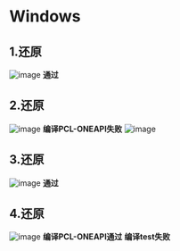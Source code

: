 # Windows
## 1.还原
![image](https://github.com/zhupailiangx/Works/assets/120553507/4bacc9d6-3924-48cf-83e6-854c8fc64b8f)
**通过**
## 2.还原
![image](https://github.com/zhupailiangx/Works/assets/120553507/438adcc9-b7ad-43df-be5c-1110de28c926)
**编译PCL-ONEAPI失败**
![image](https://github.com/zhupailiangx/Works/assets/120553507/cb5e9106-a777-4d21-8b8a-4cf798ec6d4f)

## 3.还原
![image](https://github.com/zhupailiangx/Works/assets/120553507/c75cc5d5-3dce-4160-a738-5862ba77ac76)
**通过**
## 4.还原
![image](https://github.com/zhupailiangx/Works/assets/120553507/114a74d9-bb31-439a-8767-2b6b7900f10b)
**编译PCL-ONEAPI通过**
**编译test失败**

